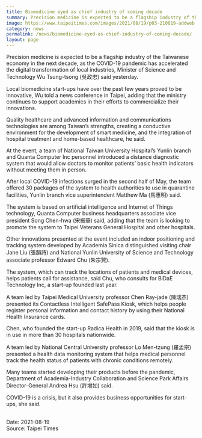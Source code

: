 ```yaml
---
title: Biomedicine eyed as chief industry of coming decade
summary: Precision medicine is expected to be a flagship industry of the Taiwanese economy in the next decade, as the COVID-19 pandemic has accelerated the digital transformation of local industries, Minister of Science and Technology Wu Tsung-tsong (吳政忠) said yesterday.
image: https://www.taipeitimes.com/images/2021/08/19/p03-210819-addweb.jpg
category: news
permalink: /news/biomedicine-eyed-as-chief-industry-of-coming-decade/
layout: page
---
```


Precision medicine is expected to be a flagship industry of the Taiwanese economy in the next decade, as the COVID-19 pandemic has accelerated the digital transformation of local industries, Minister of Science and Technology Wu Tsung-tsong (吳政忠) said yesterday.

Local biomedicine start-ups have over the past few years proved to be innovative, Wu told a news conference in Taipei, adding that the ministry continues to support academics in their efforts to commercialize their innovations.

Quality healthcare and advanced information and communications technologies are among Taiwan’s strengths, creating a conductive environment for the development of smart medicine, and the integration of hospital treatment and home-based healthcare, he said.

At the event, a team of National Taiwan University Hospital’s Yunlin branch and Quanta Computer Inc personnel introduced a distance diagnostic system that would allow doctors to monitor patients’ basic health indicators without meeting them in person.

After local COVID-19 infections surged in the second half of May, the team offered 30 packages of the system to health authorities to use in quarantine facilities, Yunlin branch vice superintendent Matthew Ma (馬惠明) said.

The system is based on artificial intelligence and Internet of Things technology, Quanta Computer business headquarters associate vice president Song Chen-hwa (宋振華) said, adding that the team is looking to promote the system to Taipei Veterans General Hospital and other hospitals.

Other innovations presented at the event included an indoor positioning and tracking system developed by Academia Sinica distinguished visiting chair Jane Liu (張韻詩) and National Yunlin University of Science and Technology associate professor Edward Chu (朱宗賢).

The system, which can track the locations of patients and medical devices, helps patients call for assistance, said Chu, who consults for BiDaE Technology Inc, a start-up founded last year.

A team led by Taipei Medical University professor Chen Ray-jade (陳瑞杰) presented its Contactless Intelligent SafePass Kiosk, which helps people register personal information and contact history by using their National Health Insurance cards.

Chen, who founded the start-up Radica Health in 2019, said that the kiosk is in use in more than 30 hospitals nationwide.

A team led by National Central University professor Lo Men-tzung (羅孟宗) presented a health data monitoring system that helps medical personnel track the health status of patients with chronic conditions remotely.

Many teams started developing their products before the pandemic, Department of Academia-Industry Collaboration and Science Park Affairs Director-General Andrea Hsu (許增如) said.

COVID-19 is a crisis, but it also provides business opportunities for start-ups, she said.

<br/>
Date: 2021-08-19
<br/>
Source: Taipei Times
